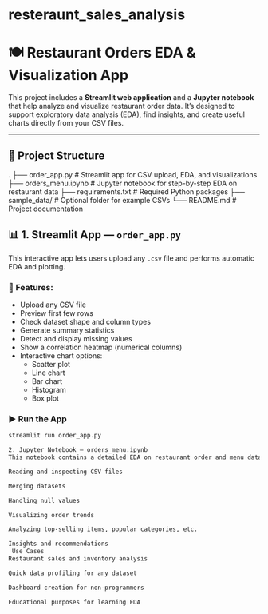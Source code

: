 # resteraunt_sales_analysis
# 🍽️ Restaurant Orders EDA & Visualization App

This project includes a **Streamlit web application** and a **Jupyter notebook** that help analyze and visualize restaurant order data. It’s designed to support exploratory data analysis (EDA), find insights, and create useful charts directly from your CSV files.

---

## 📁 Project Structure

.
├── order_app.py # Streamlit app for CSV upload, EDA, and visualizations
├── orders_menu.ipynb # Jupyter notebook for step-by-step EDA on restaurant data
├── requirements.txt # Required Python packages
├── sample_data/ # Optional folder for example CSVs
└── README.md # Project documentation

## 📊 1. Streamlit App — `order_app.py`

This interactive app lets users upload any `.csv` file and performs automatic EDA and plotting.

### 🔧 Features:

- Upload any CSV file
- Preview first few rows
- Check dataset shape and column types
- Generate summary statistics
- Detect and display missing values
- Show a correlation heatmap (numerical columns)
- Interactive chart options:
  - Scatter plot
  - Line chart
  - Bar chart
  - Histogram
  - Box plot

### ▶️ Run the App

```bash
streamlit run order_app.py

2. Jupyter Notebook — orders_menu.ipynb
This notebook contains a detailed EDA on restaurant order and menu datasets. It includes:

Reading and inspecting CSV files

Merging datasets

Handling null values

Visualizing order trends

Analyzing top-selling items, popular categories, etc.

Insights and recommendations
 Use Cases
Restaurant sales and inventory analysis

Quick data profiling for any dataset

Dashboard creation for non-programmers

Educational purposes for learning EDA
